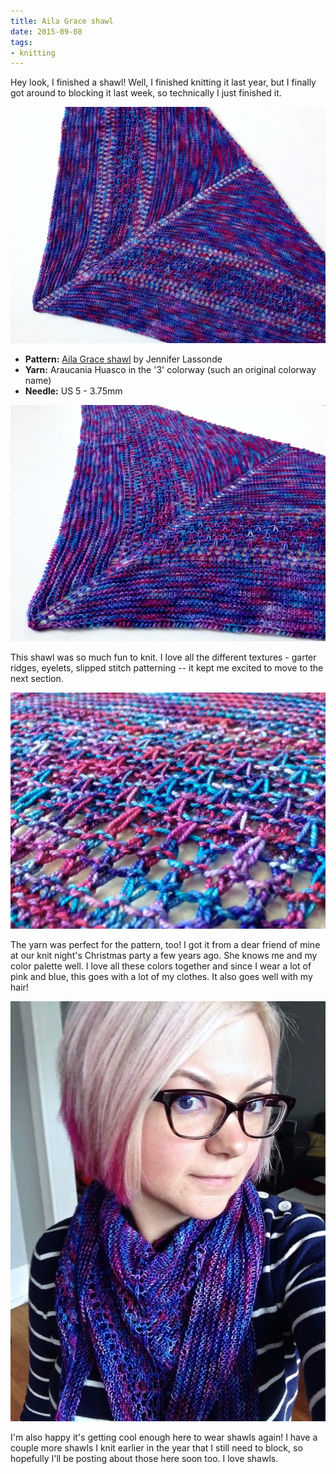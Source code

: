 ```yaml
---
title: Aila Grace shawl
date: 2015-09-08
tags:
- knitting
---
```

Hey look, I finished a shawl! Well, I finished knitting it last year, but I finally got around to blocking it last week, so technically I just finished it.

![Full shot of the Aila Grace shawl.](../../images/aila-grace-full.jpg)

* **Pattern:** [Aila Grace shawl](https://www.ravelry.com/patterns/library/aila-grace-shawl) by Jennifer Lassonde
* **Yarn:** Araucania Huasco in the '3' colorway (such an original colorway name)
* **Needle:** US 5 - 3.75mm

![The Aila Grace shawl from a different angle.](../../images/aila-grace-angle.jpg)

This shawl was so much fun to knit. I love all the different textures - garter ridges, eyelets, slipped stitch patterning -- it kept me excited to move to the next section.

![A close-up view of the Aila Grace shawl.](../../images/aila-grace-closeup.jpg)

The yarn was perfect for the pattern, too! I got it from a dear friend of mine at our knit night's Christmas party a few years ago. She knows me and my color palette well. I love all these colors together and since I wear a lot of pink and blue, this goes with a lot of my clothes. It also goes well with my hair!

![Me wearing the Aila Grace shawl.](../../images/aila-grace-me.jpg)

I'm also happy it's getting cool enough here to wear shawls again! I have a couple more shawls I knit earlier in the year that I still need to block, so hopefully I'll be posting about those here soon too. I love shawls.
